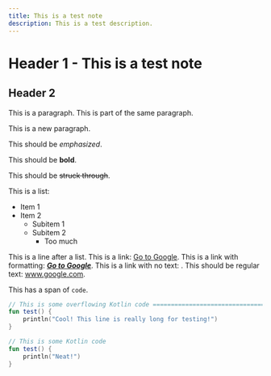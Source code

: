 ```yaml
---
title: This is a test note
description: This is a test description.
---
```


# Header 1 - This is a test note

## Header 2
This is a paragraph.
This is part of the same paragraph.

This is a new paragraph.

This should be *emphasized*.

This should be **bold**.

This should be ~~struck through~~.

This is a list:
  - Item 1
  - Item 2
    - Subitem 1
    - Subitem 2
      - Too much

This is a line after a list.
This is a link: [Go to Google](https://google.com).
This is a link with formatting: [_**Go to Google**_](https://google.com).
This is a link with no text: [](/).
This should be regular text: www.google.com.

This has a span of `code`.

```kotlin
// This is some overflowing Kotlin code ============================================================================================================================================================================
fun test() {
    println("Cool! This line is really long for testing!")
}
```

```kotlin
// This is some Kotlin code
fun test() {
    println("Neat!")
}
```
